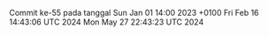 Commit ke-55 pada tanggal Sun Jan 01 14:00 2023 +0100
Fri Feb 16 14:43:06 UTC 2024
Mon May 27 22:43:23 UTC 2024
